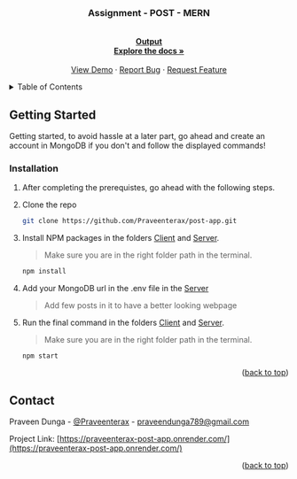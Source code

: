 <div id="top"></div>
<!--
*** Thanks for checking out the Best-README-Template. If you have a suggestion
*** that would make this better, please fork the repo and create a pull request
*** or simply open an issue with the tag "enhancement".
*** Don't forget to give the project a star!
*** Thanks again! Now go create something AMAZING! :D
-->

<!-- PROJECT SHIELDS -->
<!--
*** I'm using markdown "reference style" links for readability.
*** Reference links are enclosed in brackets [ ] instead of parentheses ( ).
*** See the bottom of this document for the declaration of the reference variables
*** for contributors-url, forks-url, etc. This is an optional, concise syntax you may use.
*** https://www.markdownguide.org/basic-syntax/#reference-style-links
-->


<!-- PROJECT LOGO -->
<br />
<div align="center">

<h3 align="center">Assignment - POST - MERN</h3>

  <p align="center">
    <br />
    <a href="https://praveenterax-portfolio.netlify.app" target="_blank" rel="noreferrer"><strong>Output</strong></a>
    <br />
    <a href="https://github.com/Praveenterax/reactjs-portfolio"><strong>Explore the docs »</strong></a>
    <br />
    <br />
    <a href="https://praveenterax-portfolio.netlify.app" target="_blank" rel="noreferrer">View Demo</a>
    ·
    <a href="https://github.com/Praveenterax/reactjs-portfolio/issues">Report Bug</a>
    ·
    <a href="https://github.com/Praveenterax/reactjs-portfolio/issues">Request Feature</a>
  </p>
</div>

<!-- TABLE OF CONTENTS -->
<details>
  <summary>Table of Contents</summary>
  <ol>
    <li>
      <a href="#about-the-project">About The Project</a>
    </li>
    <li>
      <a href="#getting-started">Getting Started</a>
      <ul>
        <li><a href="#installation">Installation</a></li>
      </ul>
    </li>
    <li><a href="#contact">Contact</a></li>
  </ol>
</details>



<!-- GETTING STARTED -->

## Getting Started

Getting started, to avoid hassle at a later part, go ahead and create an account in MongoDB if you don't and follow the displayed commands!

### Installation

1. After completing the prerequistes, go ahead with the following steps.
2. Clone the repo
   ```sh
   git clone https://github.com/Praveenterax/post-app.git
   ```
3. Install NPM packages in the folders [Client](/client) and [Server](/server).
   > Make sure you are in the right folder path in the terminal.
   ```sh
   npm install
   ```
4. Add your MongoDB url in the .env file in the [Server](/server)
    > Add few posts in it to have a better looking webpage

5. Run the final command in the folders [Client](/client) and [Server](/server).
   > Make sure you are in the right folder path in the terminal.
   ```
   npm start
   ```

<p align="right">(<a href="#top">back to top</a>)</p>




## Contact

Praveen Dunga - [@Praveenterax](https://instagram.com/Praveenterax) - praveendunga789@gmail.com

Project Link: [https://praveenterax-post-app.onrender.com/](https://praveenterax-post-app.onrender.com/)

<p align="right">(<a href="#top">back to top</a>)</p>


